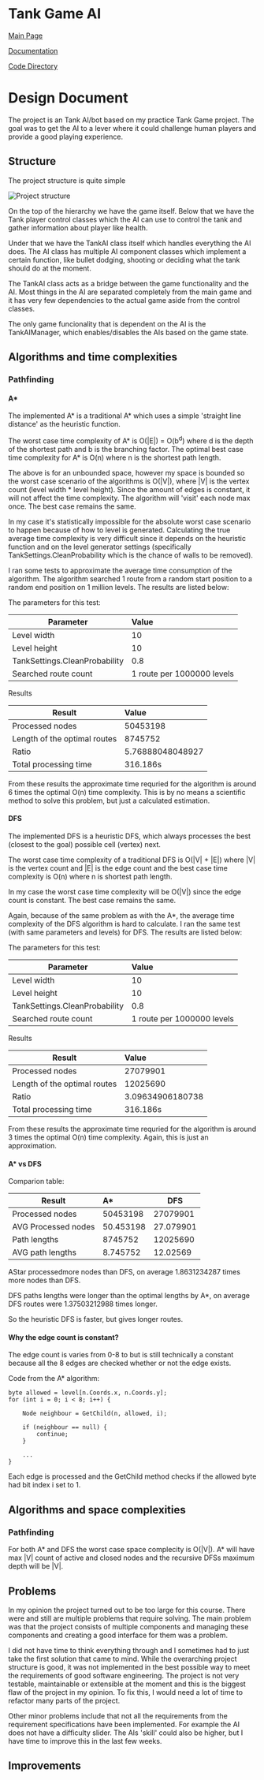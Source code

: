 # Tank Game AI

[Main Page](https://github.com/porrasm/tiralabra-tank-game-ai)

[Documentation](https://github.com/porrasm/tiralabra-tank-game-ai/tree/master/Documentation/)

[Code Directory](https://github.com/porrasm/tiralabra-tank-game-ai/tree/master/Assets/_Assets/Scripts/Games/TankGame/TankAI/)

# Design Document

The project is an Tank AI/bot based on my practice Tank Game project. The goal was to get the AI to a lever where it could challenge human players and provide a good playing experience.

## Structure

The project structure is quite simple

![Project structure](https://github.com/porrasm/tiralabra-tank-game-ai/blob/master/Documentation/resources/project_structure.png)

On the top of the hierarchy we have the game itself. Below that we have the Tank player control classes which the AI can use to control the tank and gather information about player like health.

Under that we have the TankAI class itself which handles everything the AI does. The AI class has multiple AI component classes which implement a certain function, like bullet dodging, shooting or deciding what the tank should do at the moment. 

The TankAI class acts as a bridge between the game functionality and the AI. Most things in the AI are separated completely from the main game and it has very few dependencies to the actual game aside from the control classes.

The only game funcionality that is dependent on the AI is the TankAIManager, which enables/disables the AIs based on the game state.

## Algorithms and time complexities

### Pathfinding

#### A*

The implemented A* is a traditional A* which uses a simple 'straight line distance' as the heuristic function.

The worst case time complexity of A* is O(|E|) = O(b<sup>d</sup>) where d is the depth of the shortest path and b is the branching factor. The optimal best case time complexity for A* is O(n) where n is the shortest path length.

The above is for an unbounded space, however my space is bounded so the worst case scenario of the algorithms is O(|V|), where |V| is the vertex count (level width * level height). Since the amount of edges is constant, it will not affect the time complexity. The algorithm will 'visit' each node max once. The best case remains the same.

In my case it's statistically impossible for the absolute worst case scenario to happen because of how to level is generated. Calculating the true average time complexity is very difficult since it depends on the heuristic function and on the level generator settings (specifically TankSettings.CleanProbability which is the chance of walls to be removed). 

I ran some tests to approximate the average time consumption of the algorithm. The algorithm searched 1 route from a random start position to a random end position on 1 million levels. The results are listed below:

The parameters for this test:

| Parameter     | Value          
| ------------- |:-------------|
| Level width     | 10 | 
| Level height     | 10      | 
| TankSettings.CleanProbability | 0.8     |
| Searched route count | 1 route per 1000000 levels  |


Results

| Result     | Value          
| ------------- |:-------------|
| Processed nodes     | 50453198 | 
| Length of the optimal routes     | 8745752      | 
| Ratio | 5.76888048048927    |
| Total processing time | 316.186s  |

From these results the approximate time requried for the algorithm is around 6 times the optimal O(n) time complexity. This is by no means a scientific method to solve this problem, but just a calculated estimation.

#### DFS

The implemented DFS is a heuristic DFS, which always processes the best (closest to the goal) possible cell (vertex) next.

The worst case time complexity of a traditional DFS is O(|V| + |E|) where |V| is the vertex count and |E| is the edge count and the best case time complexity is O(n) where n is shortest path length. 

In my case the worst case time complexity will be O(|V|) since the edge count is constant. The best case remains the same.

Again, because of the same problem as with the A*, the average time complexity of the DFS algorithm is hard to calculate. I ran the same test (with same parameters and levels) for DFS. The results are listed below:

The parameters for this test:

| Parameter     | Value          
| ------------- |:-------------|
| Level width     | 10 | 
| Level height     | 10      | 
| TankSettings.CleanProbability | 0.8     |
| Searched route count | 1 route per 1000000 levels  |

Results

| Result     | Value          
| ------------- |:-------------|
| Processed nodes     | 27079901 | 
| Length of the optimal routes     | 12025690      | 
| Ratio | 3.09634906180738    |
| Total processing time | 316.186s  |

From these results the approximate time requried for the algorithm is around 3 times the optimal O(n) time complexity. Again, this is just an approximation.

#### A* vs DFS

Comparion table:

| Result        | A*            | DFS   |
| ------------- |:-------------| -----|
| Processed nodes     | 50453198| 27079901 |
| AVG Processed nodes     | 50.453198| 27.079901 |
| Path lengths     | 8745752      |   12025690 |
| AVG path lengths     | 8.745752      |   12.02569 |


AStar processedmore nodes than DFS, on average 1.8631234287 times more nodes than DFS.

DFS paths lengths were longer than the optimal lengths by A*, on average DFS routes were 1.37503212988 times longer.

So the heuristic DFS is faster, but gives longer routes.

#### Why the edge count is constant?

The edge count is varies from 0-8 to but is still technically a constant because all the 8 edges are checked whether or not the edge exists.

Code from the A* algorithm:
```
byte allowed = level[n.Coords.x, n.Coords.y];
for (int i = 0; i < 8; i++) {

    Node neighbour = GetChild(n, allowed, i);

    if (neighbour == null) {
        continue;
    }

    ...
}
```

Each edge is processed and the GetChild method checks if the allowed byte had bit index i set to 1.


## Algorithms and space complexities

### Pathfinding

For both A* and DFS the worst case space complecity is O(|V|). A* will have max |V| count of active and closed nodes and the recursive DFSs maximum depth will be |V|.

## Problems

In my opinion the project turned out to be too large for this course. There were and still are multiple problems that require solving. The main problem was that the project consists of multiple components and managing these components and creating a good interface for them was a problem.

I did not have time to think everything through and I sometimes had to just take the first solution that came to mind. While the overarching project structure is good, it was not implemented in the best possible way to meet the requirements of good software engineering. The project is not very testable, maintainable or extensible at the moment and this is the biggest flaw of the project in my opinion. To fix this, I would need a lot of time to refactor many parts of the project.

Other minor problems include that not all the requirements from the requirement specifications have been implemented. For example the AI does not have a difficulty slider. The AIs 'skill' could also be higher, but I have time to improve this in the last few weeks.

## Improvements


